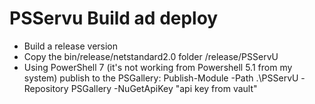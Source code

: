﻿# PSServu Build ad deploy

- Build a release version
- Copy the bin/release/netstandard2.0 folder /release/PSServU
- Using PowerShell 7 (it's not working from Powershell 5.1 from my system) publish to the PSGallery:
  Publish-Module -Path .\PSServU -Repository PSGallery -NuGetApiKey "api key from vault"